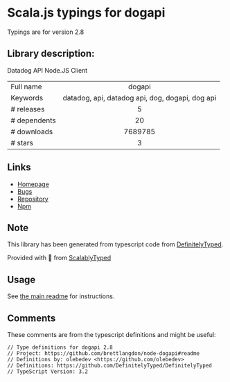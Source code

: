
# Scala.js typings for dogapi

Typings are for version 2.8

## Library description:
Datadog API Node.JS Client

|                    |                 |
| ------------------ | :-------------: |
| Full name          | dogapi |
| Keywords           | datadog, api, datadog api, dog, dogapi, dog api |
| # releases         | 5 |
| # dependents       | 20 |
| # downloads        | 7689785 |
| # stars            | 3 |

## Links
- [Homepage](https://github.com/brettlangdon/node-dogapi#readme)
- [Bugs](https://github.com/brettlangdon/node-dogapi/issues)
- [Repository](https://github.com/brettlangdon/node-dogapi)
- [Npm](https://www.npmjs.com/package/dogapi)
    


## Note
This library has been generated from typescript code from [DefinitelyTyped](https://definitelytyped.org).

Provided with :purple_heart: from [ScalablyTyped](https://github.com/oyvindberg/ScalablyTyped)

## Usage
See [the main readme](../../readme.md) for instructions.

## Comments

These comments are from the typescript definitions and might be useful:
```
// Type definitions for dogapi 2.8
// Project: https://github.com/brettlangdon/node-dogapi#readme
// Definitions by: olebedev <https://github.com/olebedev>
// Definitions: https://github.com/DefinitelyTyped/DefinitelyTyped
// TypeScript Version: 3.2

```

